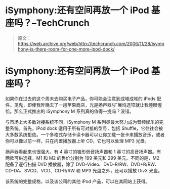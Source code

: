 # iSymphony:还有空间再放一个 iPod 基座吗？–TechCrunch

> 原文：<https://web.archive.org/web/http://techcrunch.com/2006/11/28/isymphony-is-there-room-for-one-more-ipod-dock/>

# iSymphony:还有空间再放一个 iPod 基座吗？

如果你在过去的这个周末去购买电子产品，你可能会注意到成堆成堆的 iPods 配件。见鬼，即使我昨晚去了一趟苹果商店，光是扬声器/扩展坞选项就让我睡眼惺忪。那么正式推出的 iSymphony M 系列真的值得一提吗？没错。

与市场上大多数对接系统不同，iSymphony M 系列尽最大努力成为音频娱乐的完整系统。首先，iPod dock 适用于所有可对接的型号，包括 Shuffle，它往往会被大多数系统拒绝。一个多格式存储卡读卡器可以让你加载一张卡来播放音乐，或者你可以像以前一样，只在内置播放器上听 CD，它也可以处理 MP3 光盘。

 扬声器看起来也很强大，有 4 英寸的锥形低音扬声器和 1 英寸的高音扬声器。有两款可供选择，M1 和 M2 的售价分别为 199 美元和 299 美元。不同的是，M2 配备了逐行扫描 DVD 播放器，除了 DVD-Video、DVD-R/RW、DVD+R/RW、CD-DA、SVCD、VCD、CD-R/RW 和 MP3 光盘之外，还可以播放 DivX 光盘。

该系统的完整规格，以及该公司的其他 iPod 产品，可以在其网站上获得。
